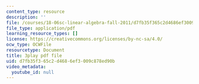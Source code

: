 ```yaml
---
content_type: resource
description: ''
file: /courses/18-06sc-linear-algebra-fall-2011/d7fb35f365c2d4686ef3009c878ed90b_5IGTFgPqlkw.pdf
file_type: application/pdf
learning_resource_types: []
license: https://creativecommons.org/licenses/by-nc-sa/4.0/
ocw_type: OCWFile
resourcetype: Document
title: 3play pdf file
uid: d7fb35f3-65c2-d468-6ef3-009c878ed90b
video_metadata:
  youtube_id: null
---
```

